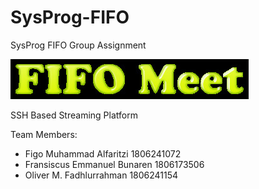 # SysProg-FIFO
SysProg FIFO Group Assignment

![FIFO Meet](logo.jpg)

SSH Based Streaming Platform

Team Members:
- Figo Muhammad Alfaritzi 1806241072
- Fransiscus Emmanuel Bunaren 1806173506
- Oliver M. Fadhlurrahman 1806241154
